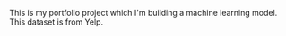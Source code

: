 This is my portfolio project which I'm building a machine learning model. This dataset is from Yelp. 
